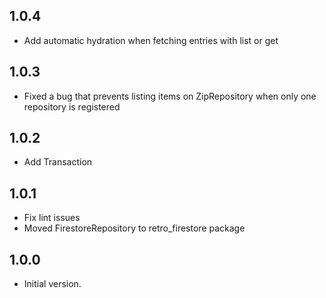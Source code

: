 ## 1.0.4

- Add automatic hydration when fetching entries with list or get

## 1.0.3

- Fixed a bug that prevents listing items on ZipRepository when only one repository is registered

## 1.0.2

- Add Transaction

## 1.0.1

- Fix lint issues
- Moved FirestoreRepository to retro_firestore package

## 1.0.0

- Initial version.
